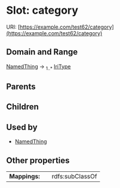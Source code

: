 
# Slot: category



URI: [https://example.com/test62/category](https://example.com/test62/category)


## Domain and Range

[NamedThing](NamedThing.md) &#8594;  <sub>1..\*</sub> [IriType](types/IriType.md)

## Parents


## Children


## Used by

 * [NamedThing](NamedThing.md)

## Other properties

|  |  |  |
| --- | --- | --- |
| **Mappings:** | | rdfs:subClassOf |

